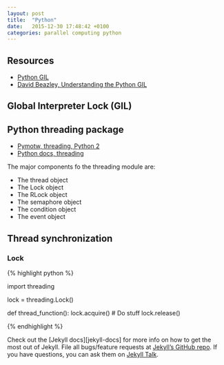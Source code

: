```yaml
---
layout: post
title:  "Python"
date:   2015-12-30 17:48:42 +0100
categories: parallel computing python
---
```


## Resources
* [Python GIL][python-gil]
* [David Beazley, Understanding the Python GIL](https://www.youtube.com/watch?v=Obt-vMVdM8s)

## Global Interpreter Lock (GIL)

## Python threading package

* [Pymotw, threading, Python 2](https://pymotw.com/2/threading/)
* [Python docs, threading](https://docs.python.org/2/library/threading.html)

The major components fo the threading module are:

* The thread object
* The Lock object
* The RLock object
* The semaphore object
* The condition object
* The event object


## Thread synchronization

### Lock

{% highlight python %}

import threading

lock = threading.Lock()

def thread_function():
    lock.acquire()
    # Do stuff
    lock.release()

{% endhighlight %}

Check out the [Jekyll docs][jekyll-docs] for more info on how to get the most out of Jekyll. File all bugs/feature requests at [Jekyll’s GitHub repo][jekyll-gh]. If you have questions, you can ask them on [Jekyll Talk][jekyll-talk].

[python-gil]: https://wiki.python.org/moin/GlobalInterpreterLock
[jekyll-gh]:   https://github.com/jekyll/jekyll
[jekyll-talk]: https://talk.jekyllrb.com/
